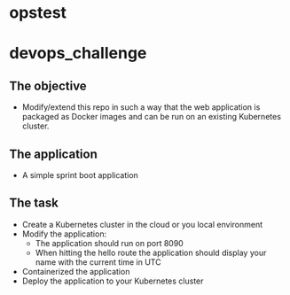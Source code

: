 # opstest

# devops_challenge

## The objective
 * Modify/extend this repo in such a way that the web application is packaged as Docker images and can be run on an existing Kubernetes cluster.

## The application
 * A simple sprint boot application

## The task

 * Create a Kubernetes cluster in the cloud or you local environment 
 * Modify the application:
    * The application should run on port 8090
    * When hitting the hello route the application should display your name with the current time in UTC
* Containerized the application
* Deploy the application to your Kubernetes cluster 